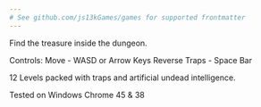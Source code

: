 ```yaml
---
# See github.com/js13kGames/games for supported frontmatter
---
```

Find the treasure inside the dungeon.

Controls:
Move - WASD or Arrow Keys
Reverse Traps - Space Bar

12 Levels packed with traps and artificial undead  intelligence. 

Tested on Windows Chrome 45 & 38